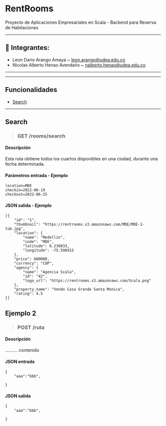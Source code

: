 # RentRooms

Proyecto de Aplicaciones Empresariales en Scala - Backend para Reserva de Habitaciones

---

## :busts_in_silhouette: Integrantes:

- Leon Dario Arango Amaya ~ leon.arango@udea.edu.co
- Nicolas Alberto Henao Avendaño ~ nalberto.henao@udea.edu.co

---

---

## Funcionalidades

- [Search](#search)

---

## Search

> ### GET /rooms/search

#### Descripción

Esta ruta obtiene todos los cuartos disponibles en una ciudad, durante una fecha determinada.

#### Parámetros entrada - Ejemplo

```
location=MDE
checkin=2022-06-19
checkout=2022-06-25
```

#### JSON salida - Ejemplo

```
[{
    "id": "1",
    "thumbnail": "https://rentrooms.s3.amazonaws.com/MDE/MDE-1-tub.jpg",
    "location": {
        "name": "Medellin",
        "code": "MDE",
        "latitude": 6.230833,
        "longitude": -75.590553
    },
    "price": 600000,
    "currency": "COP",
    "agency": {
        "name": "Agencia Scala",
        "id": "42",
        "logo_url": "https://rentrooms.s3.amazonaws.com/Scala.png"
    },
    "property_name": "Vendo Casa Grande Santa Monica",
    "rating": 4.5
}]
```

## Ejemplo 2

> ### POST /ruta

#### Descripción

.......... contenido

#### JSON entrada

```
{
    "aaa":"bbb",

}
```

#### JSON salida

```
{
    "aaa":"bbb",

}
```
